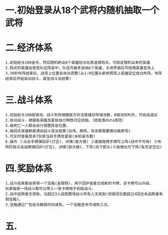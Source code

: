 # 一.初始登录从18个武将内随机抽取一个武将
# 二.经济体系
    1.初始给与100金币，然后随机刷出6个英雄给与玩家选择购买。可锁定随机出来的英雄
    2.购买的英雄会放至队伍阵容中，队伍可最多容纳6个英雄，关闭界面后可拖拽英雄至场上
    3.30秒布阵结束后，战场上位置会自动调整(从1~9位置从新依照阵上英雄定位自动布阵，布阵结束后开始自动战斗，直至战斗出结果)
# 三.战斗体系
    1.初始给与100座城池，战斗失败根据敌方存活英雄扣除城池数，0城池则判负，可自由退出
    2.自动战斗，根据各英雄及星级自行释放对应技能。（技能类dota竞技）
    3.每死亡一人都会自行调整阵容位置。
    4.每回合英雄都是满血战斗至出结果(出场、换阵、攻击都需要做动画表现)
    5.可实时查看其余7玩家当前手牌及星级(未知金币数)
    6.操作 ①点击手牌弹回炉(打岔)、详情(放大镜) ②直接拖拽手牌可上阵(战中不可用) ③布阵阶段点击战牌弹回炉(打岔)、详情(放大镜)、下阵(向下箭头)④拖拽也可下阵(有充足空位)
# 四.奖励体系
    1.战斗结束都会获得一个宝箱(金银铜)，用于回炉或者合成新的卡牌，该卡牌可以升级，
    玩家每新一场战斗都可以带入一张卡牌用于初始战斗。
    2.战中逃跑者无奖励，当超过3人逃跑整场战斗所有人无奖励(但是回合数超过4回合未逃跑者有铜宝箱)。
    3.宝箱通过广告给与解锁时间减免，一个宝箱至多可减免三次。
# 五.